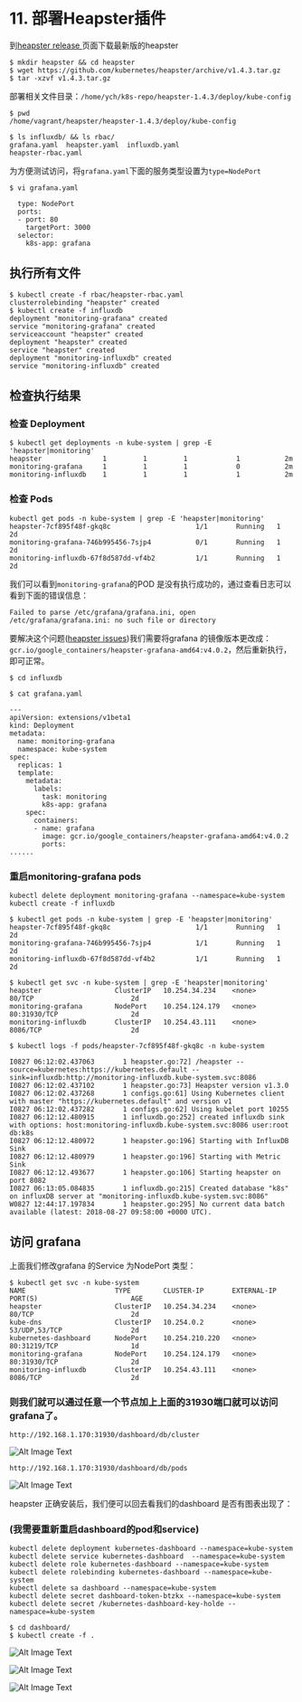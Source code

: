 # 11. 部署Heapster插件

到[heapster release ](https://github.com/kubernetes/heapster/releases)页面下载最新版的heapster

```
$ mkdir heapster && cd heapster
$ wget https://github.com/kubernetes/heapster/archive/v1.4.3.tar.gz
$ tar -xzvf v1.4.3.tar.gz
```

部署相关文件目录：`/home/ych/k8s-repo/heapster-1.4.3/deploy/kube-config`

```
$ pwd
/home/vagrant/heapster/heapster-1.4.3/deploy/kube-config

$ ls influxdb/ && ls rbac/
grafana.yaml  heapster.yaml  influxdb.yaml
heapster-rbac.yaml
```

为方便测试访问，将`grafana.yaml`下面的服务类型设置为`type=NodePort`

```
$ vi grafana.yaml

  type: NodePort
  ports:
  - port: 80
    targetPort: 3000
  selector:
    k8s-app: grafana

```


## 执行所有文件

```
$ kubectl create -f rbac/heapster-rbac.yaml
clusterrolebinding "heapster" created
$ kubectl create -f influxdb
deployment "monitoring-grafana" created
service "monitoring-grafana" created
serviceaccount "heapster" created
deployment "heapster" created
service "heapster" created
deployment "monitoring-influxdb" created
service "monitoring-influxdb" created
```

## 检查执行结果

### 检查 Deployment

```
$ kubectl get deployments -n kube-system | grep -E 'heapster|monitoring'
heapster               1         1         1            1           2m
monitoring-grafana     1         1         1            0           2m
monitoring-influxdb    1         1         1            1           2m
```

### 检查 Pods

```
kubectl get pods -n kube-system | grep -E 'heapster|monitoring'
heapster-7cf895f48f-gkq8c                     1/1       Running   1          2d
monitoring-grafana-746b995456-7sjp4           0/1       Running   1          2d
monitoring-influxdb-67f8d587dd-vf4b2          1/1       Running   1          2d
```
我们可以看到`monitoring-grafana`的POD 是没有执行成功的，通过查看日志可以看到下面的错误信息：

`Failed to parse /etc/grafana/grafana.ini, open /etc/grafana/grafana.ini: no such file or
directory`

要解决这个问题([heapster issues](https://github.com/kubernetes/heapster/issues/1709))我们需要将grafana 的镜像版本更改成：`gcr.io/google_containers/heapster-grafana-amd64:v4.0.2`，然后重新执行，即可正常。

```
$ cd influxdb

$ cat grafana.yaml

---
apiVersion: extensions/v1beta1
kind: Deployment
metadata:
  name: monitoring-grafana
  namespace: kube-system
spec:
  replicas: 1
  template:
    metadata:
      labels:
        task: monitoring
        k8s-app: grafana
    spec:
      containers:
      - name: grafana
        image: gcr.io/google_containers/heapster-grafana-amd64:v4.0.2
        ports:
......        

```

### 重启monitoring-grafana pods

```
kubectl delete deployment monitoring-grafana --namespace=kube-system
kubectl create -f influxdb
```

```
$ kubectl get pods -n kube-system | grep -E 'heapster|monitoring'
heapster-7cf895f48f-gkq8c                     1/1       Running   1          2d
monitoring-grafana-746b995456-7sjp4           1/1       Running   1          2d
monitoring-influxdb-67f8d587dd-vf4b2          1/1       Running   1          2d
```

```
$ kubectl get svc -n kube-system | grep -E 'heapster|monitoring'
heapster                  ClusterIP   10.254.34.234    <none>        80/TCP                        2d
monitoring-grafana        NodePort    10.254.124.179   <none>        80:31930/TCP                  2d
monitoring-influxdb       ClusterIP   10.254.43.111    <none>        8086/TCP                      2d
```

```
$ kubectl logs -f pods/heapster-7cf895f48f-gkq8c -n kube-system

I0827 06:12:02.437063       1 heapster.go:72] /heapster --source=kubernetes:https://kubernetes.default --sink=influxdb:http://monitoring-influxdb.kube-system.svc:8086
I0827 06:12:02.437102       1 heapster.go:73] Heapster version v1.3.0
I0827 06:12:02.437268       1 configs.go:61] Using Kubernetes client with master "https://kubernetes.default" and version v1
I0827 06:12:02.437282       1 configs.go:62] Using kubelet port 10255
I0827 06:12:12.480915       1 influxdb.go:252] created influxdb sink with options: host:monitoring-influxdb.kube-system.svc:8086 user:root db:k8s
I0827 06:12:12.480972       1 heapster.go:196] Starting with InfluxDB Sink
I0827 06:12:12.480979       1 heapster.go:196] Starting with Metric Sink
I0827 06:12:12.493677       1 heapster.go:106] Starting heapster on port 8082
I0827 06:13:05.084835       1 influxdb.go:215] Created database "k8s" on influxDB server at "monitoring-influxdb.kube-system.svc:8086"
W0827 12:44:17.197834       1 heapster.go:295] No current data batch available (latest: 2018-08-27 09:58:00 +0000 UTC).
```

## 访问 grafana

上面我们修改grafana 的Service 为NodePort 类型：

```
$ kubectl get svc -n kube-system
NAME                      TYPE        CLUSTER-IP       EXTERNAL-IP   PORT(S)                       AGE
heapster                  ClusterIP   10.254.34.234    <none>        80/TCP                        2d
kube-dns                  ClusterIP   10.254.0.2       <none>        53/UDP,53/TCP                 2d
kubernetes-dashboard      NodePort    10.254.210.220   <none>        80:31219/TCP                  1d
monitoring-grafana        NodePort    10.254.124.179   <none>        80:31930/TCP                  2d
monitoring-influxdb       ClusterIP   10.254.43.111    <none>        8086/TCP                      2d
```


### 则我们就可以通过任意一个节点加上上面的31930端口就可以访问grafana了。

`http://192.168.1.170:31930/dashboard/db/cluster`

![Alt Image Text](images/11_01.jpg "Headline image")

`http://192.168.1.170:31930/dashboard/db/pods`

![Alt Image Text](images/11_02.jpg "Headline image")

heapster 正确安装后，我们便可以回去看我们的dashboard 是否有图表出现了：

### (我需要重新重启dashboard的pod和service)
```
kubectl delete deployment kubernetes-dashboard --namespace=kube-system 
kubectl delete service kubernetes-dashboard  --namespace=kube-system 
kubectl delete role kubernetes-dashboard --namespace=kube-system 
kubectl delete rolebinding kubernetes-dashboard --namespace=kube-system
kubectl delete sa dashboard --namespace=kube-system 
kubectl delete secret dashboard-token-btzkx --namespace=kube-system
kubectl delete secret /kubernetes-dashboard-key-holde --namespace=kube-system
```
```
$ cd dashboard/
$ kubectl create -f .
```
![Alt Image Text](images/11_03.jpg "Headline image")

![Alt Image Text](images/11_04.jpg "Headline image")

![Alt Image Text](images/11_05.jpg "Headline image")



